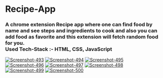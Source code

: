 # Recipe-App
<h3>
A chrome extension Recipe app where one can find food by name and see steps and ingredients to cook and also you can add food as favorite and this extension will fetch random food for you.
  </br>
Used Tech-Stack :- HTML, CSS, JavaScript
</h3>

<!-- <div>
<img src="">
</div>


<div>
<img src="">
</div>


<div>
<img src="">
</div>


<div>
<img src="">
</div>


<div>
<img src="">
</div> -->

<a href="https://ibb.co/dJnXMpG"><img src="https://i.ibb.co/4gBCtSP/Screenshot-493.png" alt="Screenshot-493" border="0"></a>
<a href="https://ibb.co/xzG1TX1"><img src="https://i.ibb.co/6DbHCrH/Screenshot-494.png" alt="Screenshot-494" border="0"></a>
<a href="https://ibb.co/f4K5tvz"><img src="https://i.ibb.co/bzyZLJM/Screenshot-495.png" alt="Screenshot-495" border="0"></a>
<a href="https://ibb.co/svbyxtV"><img src="https://i.ibb.co/4ZKPvJV/Screenshot-496.png" alt="Screenshot-496" border="0"></a>
<a href="https://ibb.co/qsk5NYn"><img src="https://i.ibb.co/bBzJs53/Screenshot-497.png" alt="Screenshot-497" border="0"></a>
<a href="https://ibb.co/k34Mp0F"><img src="https://i.ibb.co/TK4rZR5/Screenshot-498.png" alt="Screenshot-498" border="0"></a>
<a href="https://ibb.co/6W0q57j"><img src="https://i.ibb.co/bK5GnMc/Screenshot-499.png" alt="Screenshot-499" border="0"></a>
<a href="https://ibb.co/F8X8708"><img src="https://i.ibb.co/3SvShMS/Screenshot-500.png" alt="Screenshot-500" border="0"></a>
